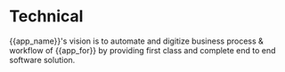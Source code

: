 # Technical
{{app_name}}'s vision is to automate and digitize business process & workflow of {{app_for}} by providing first class and complete end to end software solution.
